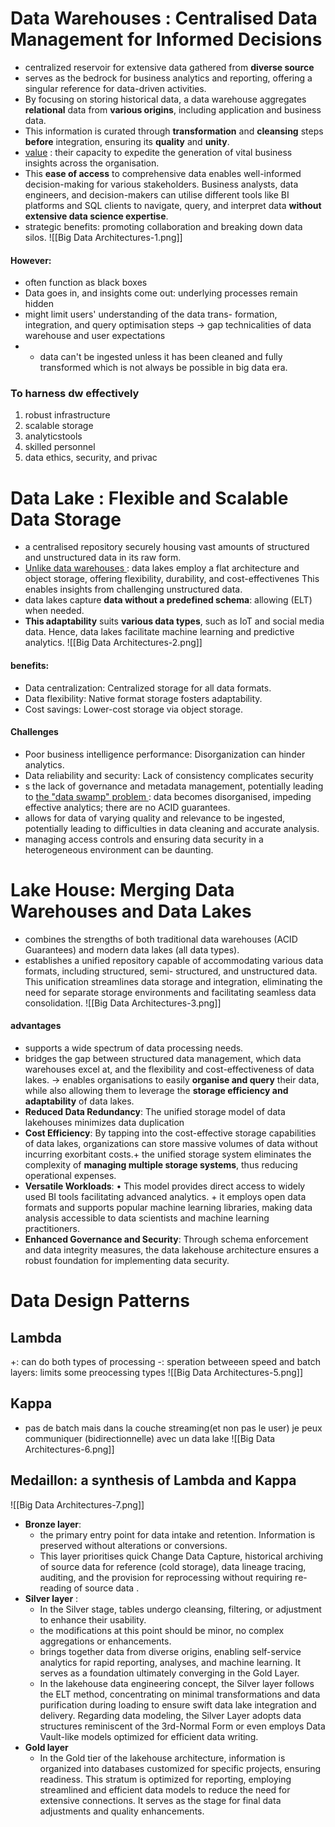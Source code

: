 # Data Warehouses : Centralised Data Management for Informed Decisions
- centralized reservoir for extensive data gathered from **diverse source**
- serves as the bedrock for business analytics and reporting, offering a singular reference for data-driven activities.
-  By focusing on storing historical data, a data warehouse aggregates **relational** data from **various origins**, including application and business data. 
- This information is curated through **transformation** and **cleansing** steps **before** integration, ensuring its **quality** and **unity**.
- <ins>value</ins> : their capacity to expedite the generation of vital business insights across the organisation.
- This **ease of access** to comprehensive data enables well-informed decision-making for various stakeholders. Business analysts, data engineers, and decision-makers can utilise different tools like BI platforms and SQL clients to navigate, query, and interpret data **without extensive data science expertise**.
- strategic benefits: promoting collaboration and breaking down data silos. 
![[Big Data Architectures-1.png]]
#### However:
- often function as black boxes
- Data goes in, and insights come out: underlying processes remain hidden
- might limit users' understanding of the data trans- formation, integration, and query optimisation steps -> gap technicalities of data warehouse and user expectations
- + data can't be ingested unless it has been cleaned and fully transformed which is not always be possible in big data era.
### To harness dw effectively
1. robust infrastructure
2. scalable storage
3.  analyticstools
4. skilled personnel
5. data ethics, security, and privac
# Data Lake : Flexible and Scalable Data Storage
- a centralised repository securely housing vast amounts of structured and unstructured data in its raw form.
-  <ins>Unlike data warehouses </ins> : data lakes employ a flat architecture and object storage, offering flexibility, durability, and cost-effectivenes This enables insights from challenging unstructured data.
-  data lakes capture **data without a predefined schema**: allowing  (ELT) when needed.
- **This adaptability** suits **various data types**, such as IoT and social media data. Hence, data lakes facilitate machine learning and predictive analytics.
![[Big Data Architectures-2.png]]
####  benefits:
-  Data centralization: Centralized storage for all data formats.
-  Data flexibility: Native format storage fosters adaptability.
- Cost savings: Lower-cost storage via object storage.
#### Challenges
- Poor business intelligence performance: Disorganization can hinder analytics. 
- Data reliability and security: Lack of consistency complicates security
- s the lack of governance and metadata management, potentially leading to <ins>the "data swamp" problem </ins> : data becomes disorganised, impeding effective analytics; there are no ACID guarantees. 
- allows for data of varying quality and relevance to be ingested, potentially leading to difficulties in data cleaning and accurate analysis.
-  managing access controls and ensuring data security in a heterogeneous environment can be daunting. 
# Lake House: Merging Data Warehouses and Data Lakes
- combines the strengths of both traditional data warehouses (ACID Guarantees) and modern data lakes (all data types). 
-  establishes a unified repository capable of accommodating various data formats, including structured, semi- structured, and unstructured data. This unification streamlines data storage and integration, eliminating the need for separate storage environments and facilitating seamless data consolidation.
![[Big Data Architectures-3.png]]
#### advantages
- supports a wide spectrum of data processing needs.
- bridges the gap between structured data management, which data warehouses excel at, and the flexibility and cost-effectiveness of data lakes. -> enables organisations to easily **organise and query** their data, while also allowing them to leverage the **storage efficiency and adaptability** of data lakes.
- **Reduced Data Redundancy**:  The unified storage model of data lakehouses minimizes data duplication
-  **Cost Efficiency**:  By tapping into the cost-effective storage capabilities of data lakes, organizations can store massive volumes of data without incurring exorbitant costs.+ the unified storage system eliminates the complexity of **managing multiple storage systems**, thus reducing operational expenses.
-  **Versatile Workloads**: • This model provides direct access to widely used BI tools facilitating advanced analytics. + it employs open data formats and supports popular machine learning libraries, making data analysis accessible to data scientists and machine learning practitioners. 
-  **Enhanced Governance and Security**:  Through schema enforcement and data integrity measures, the data lakehouse architecture ensures a robust foundation for implementing data security.
# Data Design Patterns
## Lambda
+: can do both types of processing
-: speration betweeen speed and batch layers: limits some preocessing types
![[Big Data Architectures-5.png]]

## Kappa
- pas de batch mais dans la couche streaming(et non pas le user) je peux communiquer (bidirectionnelle) avec un data lake
![[Big Data Architectures-6.png]]
## Medaillon: a synthesis of Lambda and Kappa
![[Big Data Architectures-7.png]]
- **Bronze layer**: 
	- the primary entry point for data intake and retention. Information is preserved without alterations or conversions.
	- This layer prioritises quick Change Data Capture, historical archiving of source data for reference (cold storage), data lineage tracing, auditing, and the provision for reprocessing without requiring re-reading of source data . 
- **Silver layer** :
	- In the Silver stage, tables undergo cleansing, filtering, or adjustment to enhance their usability.
	-  the modifications at this point should be minor, no complex aggregations or enhancements. 
	-  brings together data from diverse origins, enabling self-service analytics for rapid reporting, analyses, and machine learning. It serves as a foundation ultimately converging in the Gold Layer. 
	- In the lakehouse data engineering concept, the Silver layer follows the ELT method, concentrating on minimal transformations and data purification during loading to ensure swift data lake integration and delivery. Regarding data modeling, the Silver Layer adopts data structures reminiscent of the 3rd-Normal Form or even employs Data Vault-like models optimized for efficient data writing.
- **Gold layer**
	- In the Gold tier of the lakehouse architecture, information is organized into databases customized for specific projects, ensuring readiness. This stratum is optimized for reporting, employing streamlined and efficient data models to reduce the need for extensive connections. It serves as the stage for final data adjustments and quality enhancements. 